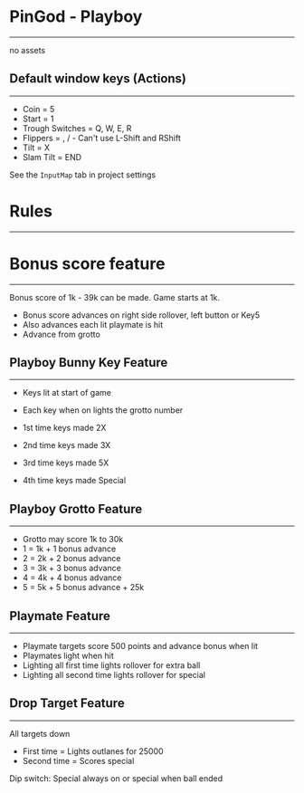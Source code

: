 # PinGod - Playboy
---

no assets

## Default window keys (Actions)
---

- Coin = 5
- Start = 1
- Trough Switches = Q, W, E, R
- Flippers = \, / - Can't use L-Shift and RShift
- Tilt = X
- Slam Tilt = END

See the `InputMap` tab in project settings

# Rules
---

# Bonus score feature
---

Bonus score of 1k - 39k can be made. Game starts at 1k.

- Bonus score advances on right side rollover, left button or Key5
- Also advances each lit playmate is hit
- Advance from grotto

## Playboy Bunny Key Feature
---

- Keys lit at start of game
- Each key when on lights the grotto number

- 1st time keys made 2X
- 2nd time keys made 3X
- 3rd time keys made 5X
- 4th time keys made Special

## Playboy Grotto Feature
---

- Grotto may score 1k to 30k
- 1 = 1k + 1 bonus advance
- 2 = 2k + 2 bonus advance
- 3 = 3k + 3 bonus advance
- 4 = 4k + 4 bonus advance
- 5 = 5k + 5 bonus advance + 25k

## Playmate Feature
---

- Playmate targets score 500 points and advance bonus when lit
- Playmates light when hit
- Lighting all first time lights rollover for extra ball
- Lighting all second time lights rollover for special

## Drop Target Feature
---

All targets down

- First time  = Lights outlanes for 25000
- Second time = Scores special

Dip switch:
	Special always on or special when ball ended